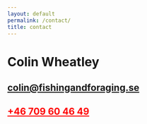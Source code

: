 ```yaml
---
layout: default
permalink: /contact/
title: contact
---
```


# Colin Wheatley
## <colin@fishingandforaging.se>
## <a href="tel:0123456789" style="color:red">+46 709 60 46 49</a>